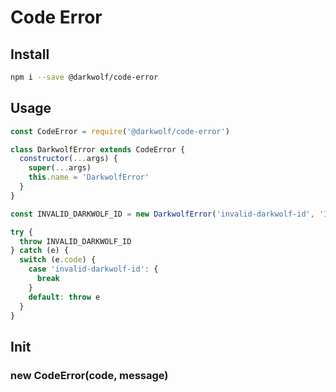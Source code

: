 # Code Error
## Install
```sh
npm i --save @darkwolf/code-error
```
## Usage
```javascript
const CodeError = require('@darkwolf/code-error')

class DarkwolfError extends CodeError {
  constructor(...args) {
    super(...args)
    this.name = 'DarkwolfError'
  }
}

const INVALID_DARKWOLF_ID = new DarkwolfError('invalid-darkwolf-id', 'Invalid Darkwolf ID')

try {
  throw INVALID_DARKWOLF_ID
} catch (e) {
  switch (e.code) {
    case 'invalid-darkwolf-id': {
      break
    }
    default: throw e
  }
}
```
## Init
### new CodeError(code, message)
